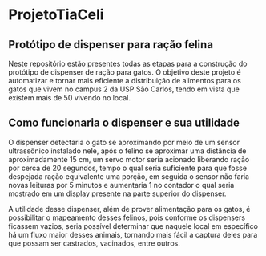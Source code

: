 # ProjetoTiaCeli

## Protótipo de dispenser para ração felina

Neste repositório estão presentes todas as etapas para a construção do protótipo de dispenser de ração para gatos. O objetivo deste projeto é automatizar e tornar mais eficiente a distribuição de alimentos para os gatos que vivem no campus 2 da USP São Carlos, tendo em vista que existem mais de 50 vivendo no local.

## Como funcionaria o dispenser e sua utilidade

O dispenser detectaria o gato se aproximando por meio de um sensor ultrassônico instalado nele, após o felino se aproximar uma distância de aproximadamente 15 cm, um servo motor seria acionado liberando ração por cerca de 20 segundos, tempo o qual seria suficiente para que fosse despejada ração equivalente uma porção, em seguida o sensor não faria novas leituras por 5 minutos e aumentaria 1 no contador o qual seria mostrado em um display presente na parte superior do dispenser.

A utilidade desse dispenser, além de prover alimentação para os gatos, é possibilitar o mapeamento desses felinos, pois conforme os dispensers ficassem vazios, seria possível determinar que naquele local em específico há um fluxo maior desses animais, tornando mais fácil a captura deles para que possam ser castrados, vacinados, entre outros.